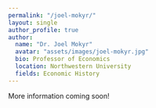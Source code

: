 ```yaml
---
permalink: "/joel-mokyr/"
layout: single
author_profile: true
author:
  name: "Dr. Joel Mokyr"
  avatar: "assets/images/joel-mokyr.jpg"
  bio: Professor of Economics
  location: Northwestern University
  fields: Economic History
---
```

More information coming soon!
